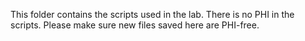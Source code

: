 This folder contains the scripts used in the lab. 
There is no PHI in the scripts. 
Please make sure new files saved here are PHI-free.
